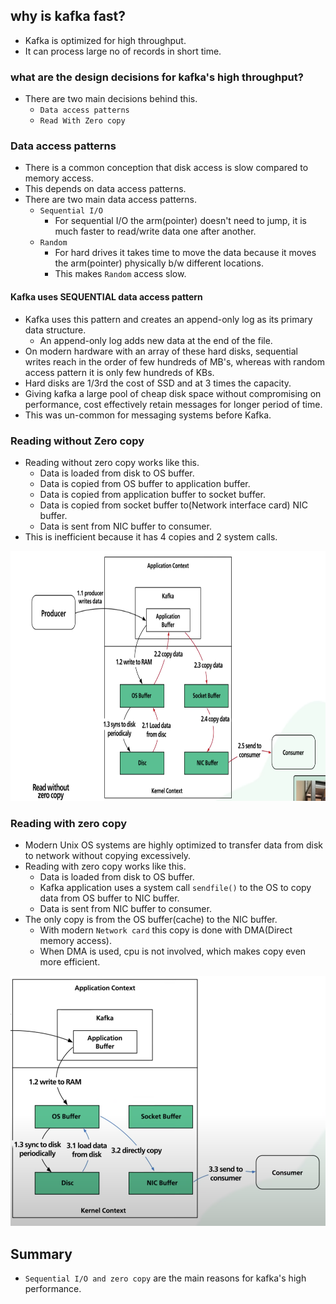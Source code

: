 ## why is kafka fast?

- Kafka is optimized for high throughput.
- It can process large no of records in short time.

### what are the design decisions for kafka's high throughput?

- There are two main decisions behind this.
  - `Data access patterns`
  - `Read With Zero copy`
  
### Data access patterns

- There is a common conception that disk access is slow compared to memory access.
- This depends on data access patterns.  
- There are two main data access patterns.
  - `Sequential I/O`
    - For sequential I/O the arm(pointer) doesn't need to jump, it is much faster to read/write data one after another.
  - `Random`
    - For hard drives it takes time to move the data because it moves the arm(pointer) physically b/w different locations.
    - This makes `Random` access slow.

#### Kafka uses SEQUENTIAL data access pattern

- Kafka uses this pattern and creates an append-only log as its primary data structure.
  - An append-only log adds new data at the end of the file.
- On modern hardware with an array of these hard disks, sequential writes reach in the order of few hundreds of MB's,
  whereas with random access pattern it is only few hundreds of KBs.
- Hard disks are 1/3rd the cost of SSD and at 3 times the capacity.
- Giving kafka a large pool of cheap disk space without compromising on performance, cost effectively retain messages
  for longer period of time.
- This was un-common for messaging systems before Kafka.

### Reading without Zero copy

- Reading without zero copy works like this.
  - Data is loaded from disk to OS buffer.
  - Data is copied from OS buffer to application buffer.
  - Data is copied from application buffer to socket buffer.
  - Data is copied from socket buffer to(Network interface card) NIC buffer.
  - Data is sent from NIC buffer to consumer.
- This is inefficient because it has 4 copies and 2 system calls.

  
<img src="../images/without_zero_copy.png" height="400" width="600"/>

### Reading with zero copy

- Modern Unix OS systems are highly optimized to transfer data from disk to network without copying excessively.
- Reading with zero copy works like this.
  - Data is loaded from disk to OS buffer.
  - Kafka application uses a system call `sendfile()` to the OS to copy data from OS buffer to NIC buffer.
  - Data is sent from NIC buffer to consumer.
- The only copy is from the OS buffer(cache) to the NIC buffer.
  - With modern `Network card` this copy is done with DMA(Direct memory access).
  - When DMA is used, cpu is not involved, which makes copy even more efficient.

<img src="../images/with_zero_copy.png" height="400" width="600"/>

## Summary

- `Sequential I/O and zero copy` are the main reasons for kafka's high performance.


